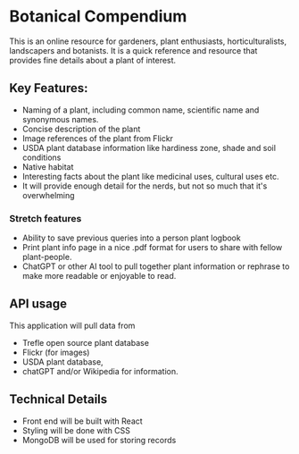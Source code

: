 # Botanical Compendium

This is an online resource for gardeners, plant enthusiasts, horticulturalists, landscapers and botanists.  It is a quick reference and resource that provides fine details about a plant of interest.

## Key Features:

- Naming of a plant, including common name, scientific name and synonymous names.
- Concise description of the plant
- Image references of the plant from Flickr
- USDA plant database information like hardiness zone, shade and soil conditions
- Native habitat
- Interesting facts about the plant like medicinal uses, cultural uses etc.
- It will provide enough detail for the nerds, but not so much that it's overwhelming

### Stretch features
- Ability to save previous queries into a person plant logbook
- Print plant info page in a nice .pdf format for users to share with fellow plant-people.
- ChatGPT or other AI tool to pull together plant information or rephrase to make more readable or enjoyable to read.

## API usage

This application will pull data from 
- Trefle open source plant database
- Flickr (for images)
- USDA plant database, 
- chatGPT and/or Wikipedia for information.  


## Technical Details

- Front end will be built with React
- Styling will be done with CSS
- MongoDB will be used for storing records

